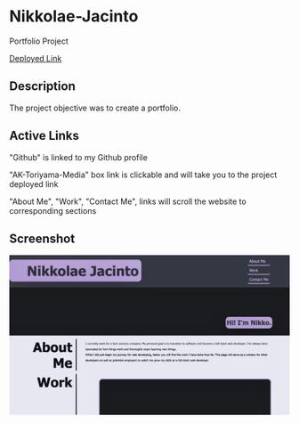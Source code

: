 # Nikkolae-Jacinto
Portfolio Project

[Deployed Link](https://imneeeks.github.io/Nikkolae-Jacinto/)
## Description
The project objective was to create a portfolio.

## Active Links
"Github" is linked to my Github profile

"AK-Toriyama-Media" box link is clickable and will take you to the project deployed link

"About Me", "Work", "Contact Me", links will scroll the website to corresponding sections

## Screenshot
![pic](/assets/images/portfolio.jpeg)
